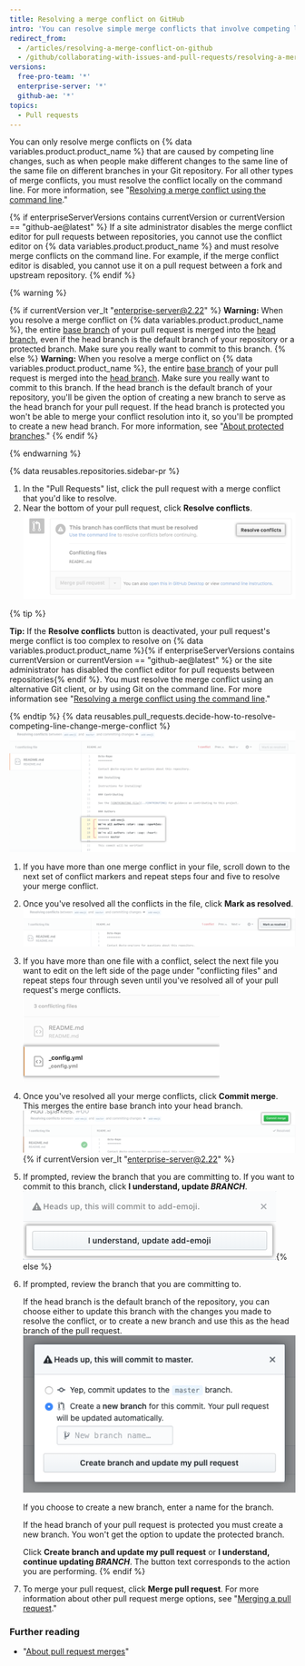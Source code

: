 ```yaml
---
title: Resolving a merge conflict on GitHub
intro: 'You can resolve simple merge conflicts that involve competing line changes on GitHub, using the conflict editor.'
redirect_from:
  - /articles/resolving-a-merge-conflict-on-github
  - /github/collaborating-with-issues-and-pull-requests/resolving-a-merge-conflict-on-github
versions:
  free-pro-team: '*'
  enterprise-server: '*'
  github-ae: '*'
topics:
  - Pull requests
---
```

You can only resolve merge conflicts on {% data variables.product.product_name %} that are caused by competing line changes, such as when people make different changes to the same line of the same file on different branches in your Git repository. For all other types of merge conflicts, you must resolve the conflict locally on the command line. For more information, see "[Resolving a merge conflict using the command line](/articles/resolving-a-merge-conflict-using-the-command-line/)."

{% if enterpriseServerVersions contains currentVersion or currentVersion == "github-ae@latest" %}
If a site administrator disables the merge conflict editor for pull requests between repositories, you cannot use the conflict editor on {% data variables.product.product_name %} and must resolve merge conflicts on the command line. For example, if the merge conflict editor is disabled, you cannot use it on a pull request between a fork and upstream repository.
{% endif %}

{% warning %}

{% if currentVersion ver_lt "enterprise-server@2.22" %}
**Warning:** When you resolve a merge conflict on {% data variables.product.product_name %},  the entire [base branch](/github/getting-started-with-github/github-glossary#base-branch) of your pull request is merged into the [head branch](/github/getting-started-with-github/github-glossary#head-branch), even if the head branch is the default branch of your repository or a protected branch. Make sure you really want to commit to this branch.
{% else %}
**Warning:** When you resolve a merge conflict on {% data variables.product.product_name %},  the entire [base branch](/github/getting-started-with-github/github-glossary#base-branch) of your pull request is merged into the [head branch](/github/getting-started-with-github/github-glossary#head-branch). Make sure you really want to commit to this branch. If the head branch is the default branch of your repository, you'll be given the option of creating a new branch to serve as the head branch for your pull request. If the head branch is protected you won't be able to merge your conflict resolution into it, so you'll be prompted to create a new head branch. For more information, see "[About protected branches](/github/administering-a-repository/about-protected-branches)."
{% endif %}

{% endwarning %}

{% data reusables.repositories.sidebar-pr %}
1. In the "Pull Requests" list, click the pull request with a merge conflict that you'd like to resolve.
1. Near the bottom of your pull request, click **Resolve conflicts**.
![Resolve merge conflicts button](/assets/images/help/pull_requests/resolve-merge-conflicts-button.png)

 {% tip %}

 **Tip:** If the **Resolve conflicts** button is deactivated, your pull request's merge conflict is too complex to resolve on {% data variables.product.product_name %}{% if enterpriseServerVersions contains currentVersion or currentVersion == "github-ae@latest" %} or the site administrator has disabled the conflict editor for pull requests between repositories{% endif %}. You must resolve the merge conflict using an alternative Git client, or by using Git on the command line. For more information see "[Resolving a merge conflict using the command line](/articles/resolving-a-merge-conflict-using-the-command-line)."

 {% endtip %}
{% data reusables.pull_requests.decide-how-to-resolve-competing-line-change-merge-conflict %}
 ![View merge conflict example with conflict markers](/assets/images/help/pull_requests/view-merge-conflict-with-markers.png)
1. If you have more than one merge conflict in your file, scroll down to the next set of conflict markers and repeat steps four and five to resolve your merge conflict.
1. Once you've resolved all the conflicts in the file, click **Mark as resolved**.
 ![Click mark as resolved button](/assets/images/help/pull_requests/mark-as-resolved-button.png)
1. If you have more than one file with a conflict, select the next file you want to edit on the left side of the page under "conflicting files" and repeat steps four through seven until you've resolved all of your pull request's merge conflicts.
 ![Select next conflicting file if applicable](/assets/images/help/pull_requests/resolve-merge-conflict-select-conflicting-file.png)
1. Once you've resolved all your merge conflicts, click **Commit merge**. This merges the entire base branch into your head branch.
 ![Resolve merge conflicts button](/assets/images/help/pull_requests/merge-conflict-commit-changes.png){% if currentVersion ver_lt "enterprise-server@2.22" %}
1. If prompted, review the branch that you are committing to. If you want to commit to this branch, click **I understand, update _BRANCH_**.
![Merge conflict confirmation window](/assets/images/help/pull_requests/merge-conflict-confirmation.png){% else %}
1. If prompted, review the branch that you are committing to. 

   If the head branch is the default branch of the repository, you can choose either to update this branch with the changes you made to resolve the conflict, or to create a new branch and use this as the head branch of the pull request.
 ![Prompt to review the branch that will be updated](/assets/images/help/pull_requests/conflict-resolution-merge-dialog-box.png)
   
   If you choose to create a new branch, enter a name for the branch.
   
   If the head branch of your pull request is protected you must create a new branch. You won't get the option to update the protected branch.
   
   Click **Create branch and update my pull request** or **I understand, continue updating _BRANCH_**. The button text corresponds to the action you are performing.
{% endif %}
1. To merge your pull request, click **Merge pull request**. For more information about other pull request merge options, see "[Merging a pull request](/articles/merging-a-pull-request/)."

### Further reading

- "[About pull request merges](/articles/about-pull-request-merges)"
